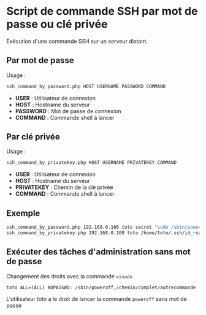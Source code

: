 # Script de commande SSH par mot de passe ou clé privée

Exécution d'une commande SSH sur un serveur distant.


## Par mot de passe

Usage :

~~~ bash
ssh_command_by_password.php HOST USERNAME PASSWORD COMMAND
~~~

- **USER** : Utilisateur de connexion
- **HOST** : Hostname du serveur
- **PASSWORD** : Mot de passe de connexion
- **COMMAND** : Commande shell à lancer


## Par clé privée

Usage :

~~~ bash
ssh_command_by_privatekey.php HOST USERNAME PRIVATEKEY COMMAND
~~~

- **USER** : Utilisateur de connexion
- **HOST** : Hostname du serveur
- **PRIVATEKEY** : Chemin de la clé privée
- **COMMAND** : Commande shell à lancer


## Exemple

~~~ bash
ssh_command_by_password.php 192.168.0.100 toto secret "sudo /sbin/poweroff"
ssh_command_by_privatekey.php 192.168.0.100 toto /home/toto/.ssh/id_rsa "sudo /sbin/poweroff"
~~~


## Exécuter des tâches d'administration sans mot de passe 

Changement des droits avec la commande `visudo`

~~~
toto ALL=(ALL) NOPASSWD: /sbin/poweroff,/chemin/complet/autrecommande
~~~

L'utilisateur *toto* a le droit de lancer la commande `poweroff` sans mot de passe
